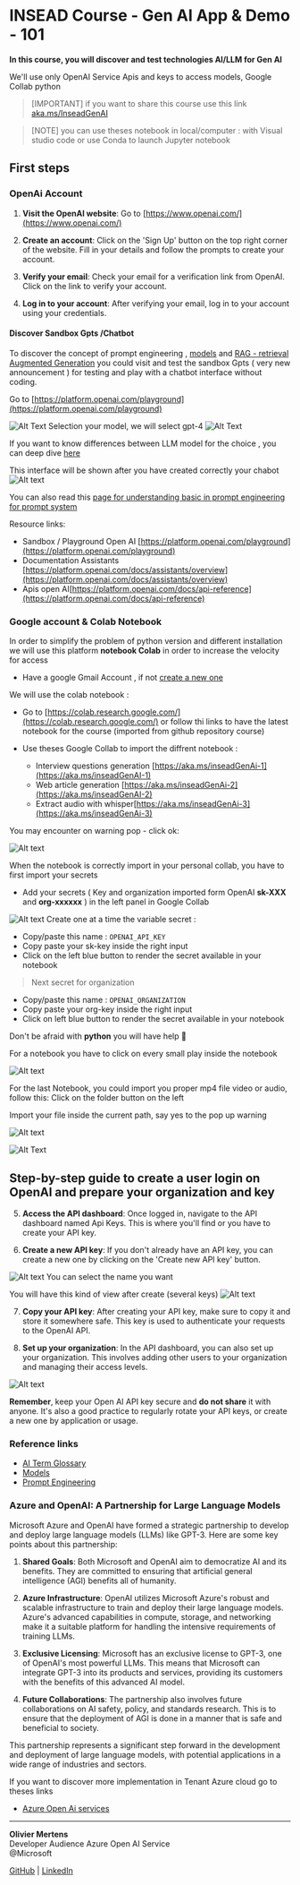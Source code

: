 # INSEAD Course - Gen AI App & Demo - 101

**In this course, you will discover and test technologies AI/LLM for Gen AI**

We'll use only OpenAI Service Apis and keys to access models, Google Collab python 



> [IMPORTANT]
> if you want to share this course use this link [aka.ms/InseadGenAI](https://aka.ms/InseadGenAI)


> [NOTE]
> you can use theses notebook in local/computer : with Visual studio code or use Conda to launch Jupyter notebook

## First steps 

### OpenAi Account
1. **Visit the OpenAI website**: Go to [https://www.openai.com/](https://www.openai.com/)

2. **Create an account**: Click on the 'Sign Up' button on the top right corner of the website. Fill in your details and follow the prompts to create your account.

3. **Verify your email**: Check your email for a verification link from OpenAI. Click on the link to verify your account.

4. **Log in to your account**: After verifying your email, log in to your account using your credentials.

#### Discover Sandbox Gpts /Chatbot

To discover the concept of prompt engineering , [models](./pages/models.md) and [RAG - retrieval Augmented Generation](https://learn.microsoft.com/en-us/azure/search/retrieval-augmented-generation-overview) you could visit and test the sandbox Gpts ( very new announcement ) for testing and play with a chatbot interface without coding.

Go to [https://platform.openai.com/playground](https://platform.openai.com/playground)

![Alt Text](img/assistantchatbotcreation.png)
Selection your model, we will select gpt-4
![Alt Text](img/modelsGpts.png)

If you want to know differences between LLM model for the choice , you can deep dive  [here](https://platform.openai.com/docs/models/overview)

This interface will be shown after you have created correctly your chabot
![Alt text](img/playgroundChatbotOpenAi.png)

You can also read this [page for understanding basic in prompt engineering for prompt system](./pages/prompts.md)

Resource links:
- Sandbox / Playground Open AI [https://platform.openai.com/playground](https://platform.openai.com/playground)
- Documentation Assistants [https://platform.openai.com/docs/assistants/overview](https://platform.openai.com/docs/assistants/overview)
- Apis open AI[https://platform.openai.com/docs/api-reference](https://platform.openai.com/docs/api-reference)


### Google account & Colab Notebook

In order to simplify the problem of python version and different installation we will use this platform **notebook Colab** in order to increase the velocity for access 

- Have a google Gmail Account , if not [create a new one](https://support.google.com/mail/answer/56256?hl=en-EN)

We will use the colab notebook :

- Go to [https://colab.research.google.com/](https://colab.research.google.com/) or follow thi links to have the latest notebook for the course  (imported from github repository course)

- Use theses Google Collab to import the diffrent notebook :
    - Interview questions generation [https://aka.ms/inseadGenAi-1](https://aka.ms/inseadGenAI-1)
    - Web article generation [https://aka.ms/inseadGenAi-2](https://aka.ms/inseadGenAI-2)
    - Extract audio with whisper[https://aka.ms/inseadGenAi-3](https://aka.ms/inseadGenAi-3)


You may encounter on warning pop - click ok:

![Alt text ](./img/warningnotebook.png)

When the notebook is correctly import in your personal collab, you have to first import your secrets

- Add your secrets ( Key and organization imported form OpenAI **sk-XXX** and **org-xxxxxx** ) in the left panel in Google Collab

![Alt text](./img/secrets.png)
Create one at a time the variable secret :

- Copy/paste this name : ````OPENAI_API_KEY```` 
-  Copy paste your sk-key inside the right input 
- Click on the left blue button to render the secret available in your notebook

> Next secret for organization

- Copy/paste this name : ````OPENAI_ORGANIZATION````
- Copy paste your org-key inside the right input 
- Click on left blue button to render the secret available in your notebook


Don't be afraid with **python** you will have help 
 :smiling_face_with_three_hearts:

 For a notebook you have to click on every small play inside the notebook

 ![Alt text](./img/playbuttonnotebook.png)


For the last Notebook, you could import you proper mp4 file video or audio, follow this:
Click on the folder button on the left

Import your file inside the current path, say yes to the pop up warning

![Alt text](./img/warningfileuploadnotebook.png)

![Alt Text](./img/finaluploadinterviewfile.png)


## Step-by-step guide to create a user login on OpenAI and prepare your organization and key


5. **Access the API dashboard**: Once logged in, navigate to the API dashboard named Api Keys. This is where you'll find or you have to create your API key.

6. **Create a new API key**: If you don't already have an API key, you can create a new one by clicking on the 'Create new API key' button.

![Alt text](img/secretkeygenerate.png)
You can select the name you want

You will have this kind of view after create (several keys) ![Alt text](img/apiKeysexampleopenAi.png)

7. **Copy your API key**: After creating your API key, make sure to copy it and store it somewhere safe. This key is used to authenticate your requests to the OpenAI API.

8. **Set up your organization**: In the API dashboard, you can also set up your organization. This involves adding other users to your organization and managing their access levels.

![Alt text](img/organizationOpenAi.png)

**Remember**, keep your Open AI API key secure and **do not share** it with anyone. It's also a good practice to regularly rotate your API keys, or create a new one by application or usage.


### Reference links 

- [AI Term Glossary](./pages/glossary.md)
- [ Models ](./pages/models.md)
- [ Prompt Engineering](./pages/prompts.md)


### Azure and OpenAI: A Partnership for Large Language Models

Microsoft Azure and OpenAI have formed a strategic partnership to develop and deploy large language models (LLMs) like GPT-3. Here are some key points about this partnership:

1. **Shared Goals**: Both Microsoft and OpenAI aim to democratize AI and its benefits. They are committed to ensuring that artificial general intelligence (AGI) benefits all of humanity.

2. **Azure Infrastructure**: OpenAI utilizes Microsoft Azure's robust and scalable infrastructure to train and deploy their large language models. Azure's advanced capabilities in compute, storage, and networking make it a suitable platform for handling the intensive requirements of training LLMs.

3. **Exclusive Licensing**: Microsoft has an exclusive license to GPT-3, one of OpenAI's most powerful LLMs. This means that Microsoft can integrate GPT-3 into its products and services, providing its customers with the benefits of this advanced AI model.

4. **Future Collaborations**: The partnership also involves future collaborations on AI safety, policy, and standards research. This is to ensure that the deployment of AGI is done in a manner that is safe and beneficial to society.

This partnership represents a significant step forward in the development and deployment of large language models, with potential applications in a wide range of industries and sectors.

If you want to discover more implementation in Tenant Azure cloud go to theses links

- [Azure Open Ai services](https://learn.microsoft.com/en-us/azure/ai-services/openai/overview)



---
**Olivier Mertens**  
Developer Audience 
Azure Open AI Service  
@Microsoft

[GitHub](https://github.com/olivMertens) | [LinkedIn](https://linkedin.com/in/mertensolivier)